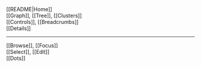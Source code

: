 [[README|Home]]  
[[Graph]], [[Tree]], [[Clusters]]  
[[Controls]], [[Breadcrumbs]]  
[[Details]]  

---
[[Browse]], [[Focus]]  
[[Select]], [[Edit]]  
[[Dots]]  

